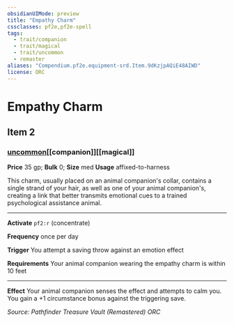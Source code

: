 ```yaml
---
obsidianUIMode: preview
title: "Empathy Charm"
cssclasses: pf2e,pf2e-spell
tags:
  - trait/companion
  - trait/magical
  - trait/uncommon
  - remaster
aliases: "Compendium.pf2e.equipment-srd.Item.9dKzjpAQiE48AIWD"
license: ORC
---
```

# Empathy Charm
## Item 2
### [uncommon](uncommon "Uncommon Rarity Trait")[[companion]][[magical]]


**Price** 35 gp; 
**Bulk** 0; **Size** med
**Usage** affixed-to-harness

This charm, usually placed on an animal companion's collar, contains a single strand of your hair, as well as one of your animal companion's, creating a link that better transmits emotional cues to a trained psychological assistance animal.

* * *

**Activate** `pf2:r` (concentrate)

**Frequency** once per day

**Trigger** You attempt a saving throw against an emotion effect

**Requirements** Your animal companion wearing the empathy charm is within 10 feet

* * *

**Effect** Your animal companion senses the effect and attempts to calm you. You gain a +1 circumstance bonus against the triggering save.

*Source: Pathfinder Treasure Vault (Remastered)*
*ORC*